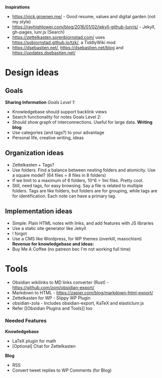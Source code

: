 **Inspirations**
- https://nick.groenen.me/ - Good resume, values and digital garden (not my style)
- https://rayhightower.com/blog/2016/01/02/jekyll-github-lunrjs/ - Jekyll, gh-pages, lunr.js (Search)
 - https://zettelkasten.sorenbjornstad.com/ uses https://sobjornstad.github.io/tzk/, a TiddlyWiki mod
 - https://dsebastien.net/, https://dsebastien.net/blog and https://updates.dsebastien.net/
# Design ideas
## Goals
**Sharing Information**
*Goals Level 1:*
- Knowledgebase should support backlink views
- Search functionality for notes
Goals Level 2:
- Should show graph of interconnections. Useful for large data.
**Writing blog**
- Use categories (and tags?) to your advantage
- Personal life, creative writing, ideas

## Organization ideas
- Zettelkasten + Tags?
- Use folders. Find a balance between nesting folders and atomicity. Use a square model? (64 files = 8 files in 8 folders)
- If we limit to a maximum of 6 folders, 10^6 = 1mi files. Pretty cool.
- Still, need tags, for easy browsing. Say a file is related to multiple folders. Tags are like folders, but folders are for grouping, while tags are for identification. Each note can have a primary tag.

## Implementation ideas
- Simple: Plain HTML notes with links, and add features with JS libraries
- Use a static site generator like Jekyll
- ! forgot
- Use a CMS like Wordpress, for WP themes (overkill, masochism)
**Revenue for knowledgebase and ideas:**
- Buy Me A Coffee (no patreon bec I'm not working full time)

# Tools
- Obsidian wikilinks to MD links converter (Rust) - https://github.com/zoni/obsidian-export/
- Markdown to HTML - https://zapier.com/blog/markdown-html-export/
- Zettelkasten for WP - Slippy WP Plugin
- obsidian-zola - Includes obsidian-export, KaTeX and elasticlunr.js
- Refer [[Obsidian Plugins and Tools]] too

### Needed Features

**Knowledgebase**
- LaTeX plugin for math
- [Optional] Chat for Zettelkasten

**Blog**
- RSS
- Convert tweet replies to WP Comments (for Blog)